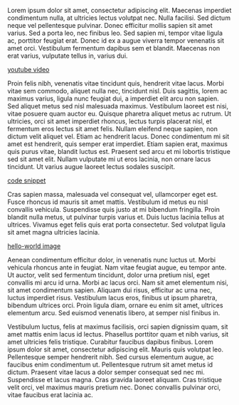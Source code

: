 Lorem ipsum dolor sit amet, consectetur adipiscing elit. Maecenas imperdiet condimentum nulla, at ultricies lectus volutpat nec. Nulla facilisi. Sed dictum neque vel pellentesque pulvinar. Donec efficitur mollis sapien sit amet varius. Sed a porta leo, nec finibus leo. Sed sapien mi, tempor vitae ligula ac, porttitor feugiat erat. Donec id ex a augue viverra tempor venenatis sit amet orci. Vestibulum fermentum dapibus sem et blandit. Maecenas non erat varius, vulputate tellus in, varius dui.

[youtube video](youtube.com/watch?v=6kJK55HLzWU)

Proin felis nibh, venenatis vitae tincidunt quis, hendrerit vitae lacus. Morbi vitae sem commodo, aliquet nulla nec, tincidunt nisl. Duis sagittis, lorem ac maximus varius, ligula nunc feugiat dui, a imperdiet elit arcu non sapien. Sed aliquet metus sed nisl malesuada maximus. Vestibulum laoreet est nisi, vitae posuere quam auctor eu. Quisque pharetra aliquet metus ac rutrum. Ut ultricies, orci sit amet imperdiet rhoncus, lectus turpis placerat nisl, et fermentum eros lectus sit amet felis. Nullam eleifend neque sapien, non dictum velit aliquet vel. Etiam ac hendrerit lacus. Donec condimentum mi sit amet est hendrerit, quis semper erat imperdiet. Etiam sapien erat, maximus quis purus vitae, blandit luctus est. Praesent sed arcu et mi lobortis tristique sed sit amet elit. Nullam vulputate mi ut eros lacinia, non ornare lacus tincidunt. Ut varius augue laoreet lectus sodales suscipit.

[code snippet](gist.github.com/everettcaleb/904bd6abef82717fa8e9)

Cras sapien massa, malesuada vel consequat vel, ullamcorper eget est. Fusce rhoncus id mauris sit amet mattis. Vestibulum id metus eu nisl convallis vehicula. Suspendisse quis justo at mi bibendum fringilla. Proin blandit nulla metus, ut pulvinar turpis varius et. Duis luctus lacinia tellus at ultrices. Vivamus eget felis quis erat porta consectetur. Sed volutpat ligula sit amet magna ultricies lacinia.

[hello-world image](/images/hello-world.jpg#unpop)

Aenean condimentum efficitur dolor, in venenatis nunc luctus ut. Morbi vehicula rhoncus ante in feugiat. Nam vitae feugiat augue, eu tempor ante. Ut auctor, velit sed fermentum tincidunt, dolor urna pretium nisl, eget convallis mi arcu id urna. Morbi ac lacus orci. Nam sit amet elementum nisi, sit amet condimentum sapien. Aliquam dui risus, efficitur ac urna nec, luctus imperdiet risus. Vestibulum lacus eros, finibus ut ipsum pharetra, bibendum ultrices orci. Proin ligula diam, ornare eu enim sit amet, ultrices elementum arcu. Sed euismod venenatis libero, at semper nisl finibus in.

Vestibulum luctus, felis at maximus facilisis, orci sapien dignissim quam, sit amet mattis enim lacus id lectus. Phasellus porttitor quam et nibh varius, sit amet ultricies felis tristique. Curabitur faucibus dapibus finibus. Lorem ipsum dolor sit amet, consectetur adipiscing elit. Mauris quis volutpat leo. Pellentesque semper hendrerit nibh. Sed cursus elementum augue, ac faucibus enim condimentum ut. Pellentesque rutrum sit amet metus id dictum. Praesent vitae lacus a dolor semper consequat sed nec mi. Suspendisse et lacus magna. Cras gravida laoreet aliquam. Cras tristique velit orci, vel maximus mauris pretium nec. Donec convallis pulvinar orci, vitae faucibus erat lacinia ac.